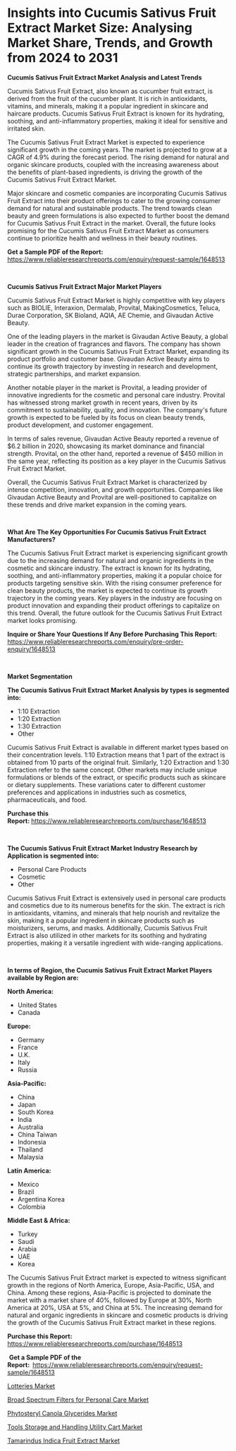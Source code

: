 <p><h1>Insights into Cucumis Sativus Fruit Extract Market Size: Analysing Market Share, Trends, and Growth from 2024 to 2031</h1></p><p><strong>Cucumis Sativus Fruit Extract Market Analysis and Latest Trends</strong></p>
<p><p>Cucumis Sativus Fruit Extract, also known as cucumber fruit extract, is derived from the fruit of the cucumber plant. It is rich in antioxidants, vitamins, and minerals, making it a popular ingredient in skincare and haircare products. Cucumis Sativus Fruit Extract is known for its hydrating, soothing, and anti-inflammatory properties, making it ideal for sensitive and irritated skin.</p><p>The Cucumis Sativus Fruit Extract Market is expected to experience significant growth in the coming years. The market is projected to grow at a CAGR of 4.9% during the forecast period. The rising demand for natural and organic skincare products, coupled with the increasing awareness about the benefits of plant-based ingredients, is driving the growth of the Cucumis Sativus Fruit Extract Market.</p><p>Major skincare and cosmetic companies are incorporating Cucumis Sativus Fruit Extract into their product offerings to cater to the growing consumer demand for natural and sustainable products. The trend towards clean beauty and green formulations is also expected to further boost the demand for Cucumis Sativus Fruit Extract in the market. Overall, the future looks promising for the Cucumis Sativus Fruit Extract Market as consumers continue to prioritize health and wellness in their beauty routines.</p></p>
<p><strong>Get a Sample PDF of the Report:&nbsp;</strong> <a href="https://www.reliableresearchreports.com/enquiry/request-sample/1648513">https://www.reliableresearchreports.com/enquiry/request-sample/1648513</a></p>
<p>&nbsp;</p>
<p><strong>Cucumis Sativus Fruit Extract Major Market Players</strong></p>
<p><p>Cucumis Sativus Fruit Extract Market is highly competitive with key players such as BIOLIE, Interaxion, Dermalab, Provital, MakingCosmetics, Teluca, Durae Corporation, SK Bioland, AQIA, AE Chemie, and Givaudan Active Beauty. </p><p>One of the leading players in the market is Givaudan Active Beauty, a global leader in the creation of fragrances and flavors. The company has shown significant growth in the Cucumis Sativus Fruit Extract Market, expanding its product portfolio and customer base. Givaudan Active Beauty aims to continue its growth trajectory by investing in research and development, strategic partnerships, and market expansion.</p><p>Another notable player in the market is Provital, a leading provider of innovative ingredients for the cosmetic and personal care industry. Provital has witnessed strong market growth in recent years, driven by its commitment to sustainability, quality, and innovation. The company's future growth is expected to be fueled by its focus on clean beauty trends, product development, and customer engagement.</p><p>In terms of sales revenue, Givaudan Active Beauty reported a revenue of $6.2 billion in 2020, showcasing its market dominance and financial strength. Provital, on the other hand, reported a revenue of $450 million in the same year, reflecting its position as a key player in the Cucumis Sativus Fruit Extract Market.</p><p>Overall, the Cucumis Sativus Fruit Extract Market is characterized by intense competition, innovation, and growth opportunities. Companies like Givaudan Active Beauty and Provital are well-positioned to capitalize on these trends and drive market expansion in the coming years.</p></p>
<p>&nbsp;</p>
<p><strong>What Are The Key Opportunities For Cucumis Sativus Fruit Extract Manufacturers?</strong></p>
<p><p>The Cucumis Sativus Fruit Extract market is experiencing significant growth due to the increasing demand for natural and organic ingredients in the cosmetic and skincare industry. The extract is known for its hydrating, soothing, and anti-inflammatory properties, making it a popular choice for products targeting sensitive skin. With the rising consumer preference for clean beauty products, the market is expected to continue its growth trajectory in the coming years. Key players in the industry are focusing on product innovation and expanding their product offerings to capitalize on this trend. Overall, the future outlook for the Cucumis Sativus Fruit Extract market looks promising.</p></p>
<p><strong>Inquire or Share Your Questions If Any Before Purchasing This Report:</strong> <a href="https://www.reliableresearchreports.com/enquiry/pre-order-enquiry/1648513">https://www.reliableresearchreports.com/enquiry/pre-order-enquiry/1648513</a></p>
<p>&nbsp;</p>
<p><strong>Market Segmentation</strong></p>
<p><strong>The Cucumis Sativus Fruit Extract Market Analysis by types is segmented into:</strong></p>
<p><ul><li>1:10 Extraction</li><li>1:20 Extraction</li><li>1:30 Extraction</li><li>Other</li></ul></p>
<p><p>Cucumis Sativus Fruit Extract is available in different market types based on their concentration levels. 1:10 Extraction means that 1 part of the extract is obtained from 10 parts of the original fruit. Similarly, 1:20 Extraction and 1:30 Extraction refer to the same concept. Other markets may include unique formulations or blends of the extract, or specific products such as skincare or dietary supplements. These variations cater to different customer preferences and applications in industries such as cosmetics, pharmaceuticals, and food.</p></p>
<p><strong>Purchase this Report:&nbsp;</strong><a href="https://www.reliableresearchreports.com/purchase/1648513">https://www.reliableresearchreports.com/purchase/1648513</a></p>
<p>&nbsp;</p>
<p><strong>The Cucumis Sativus Fruit Extract Market Industry Research by Application is segmented into:</strong></p>
<p><ul><li>Personal Care Products</li><li>Cosmetic</li><li>Other</li></ul></p>
<p><p>Cucumis Sativus Fruit Extract is extensively used in personal care products and cosmetics due to its numerous benefits for the skin. The extract is rich in antioxidants, vitamins, and minerals that help nourish and revitalize the skin, making it a popular ingredient in skincare products such as moisturizers, serums, and masks. Additionally, Cucumis Sativus Fruit Extract is also utilized in other markets for its soothing and hydrating properties, making it a versatile ingredient with wide-ranging applications.</p></p>
<p>&nbsp;</p>
<p><strong>In terms of Region, the Cucumis Sativus Fruit Extract Market Players available by Region are:</strong></p>
<p>
    <p> <strong> North America: </strong>
        <ul>
            <li>United States</li>
            <li>Canada</li>
        </ul>
        </p> 
    <p> <strong> Europe: </strong>
        <ul>
            <li>Germany</li>
            <li>France</li>
            <li>U.K.</li>
            <li>Italy</li>
            <li>Russia</li>
        </ul>
        </p> 
    <p> <strong> Asia-Pacific: </strong>
        <ul>
            <li>China</li>
            <li>Japan</li>
            <li>South Korea</li>
            <li>India</li>
            <li>Australia</li>
            <li>China Taiwan</li>
            <li>Indonesia</li>
            <li>Thailand</li>
            <li>Malaysia</li>
        </ul>
        </p> 
    <p> <strong> Latin America: </strong>
        <ul>
            <li>Mexico</li>
            <li>Brazil</li>
            <li>Argentina Korea</li>
            <li>Colombia</li>
        </ul>
        </p> 
    <p> <strong> Middle East & Africa: </strong>
        <ul>
            <li>Turkey</li>
            <li>Saudi</li>
            <li>Arabia</li>
            <li>UAE</li>
            <li>Korea</li>
        </ul>
    </p>
    </p>
<p><p>The Cucumis Sativus Fruit Extract market is expected to witness significant growth in the regions of North America, Europe, Asia-Pacific, USA, and China. Among these regions, Asia-Pacific is projected to dominate the market with a market share of 40%, followed by Europe at 30%, North America at 20%, USA at 5%, and China at 5%. The increasing demand for natural and organic ingredients in skincare and cosmetic products is driving the growth of the Cucumis Sativus Fruit Extract market in these regions.</p></p>
<p><strong>Purchase this Report: </strong><a href="https://www.reliableresearchreports.com/purchase/1648513">https://www.reliableresearchreports.com/purchase/1648513</a></p>
<p>&nbsp;<strong>Get a Sample PDF of the Report:&nbsp;&nbsp;</strong><a href="https://www.reliableresearchreports.com/enquiry/request-sample/1648513">https://www.reliableresearchreports.com/enquiry/request-sample/1648513</a></p>
<p><strong></strong></p>
<p><p><a href="https://view.publitas.com/reportprime-1/lotteries-market-size-focuses-on-market-dynamics-in-depth-analysis-and-future-projections-of-its-market-forecasted-for-period-from-2023-to-2030/">Lotteries Market</a></p><p><a href="https://issuu.com/reportprime-2/docs/broad-spectrum-filters-for-personal-care-market-si">Broad Spectrum Filters for Personal Care Market</a></p><p><a href="https://github.com/myacatherineblakecaczo9vcsw/Market-Research-Report-List-1/blob/main/phytosteryl-canola-glycerides-market.md">Phytosteryl Canola Glycerides Market</a></p><p><a href="https://issuu.com/reportprime-2/docs/tools-storage-and-handling-utility-cart-market-siz">Tools Storage and Handling Utility Cart Market</a></p><p><a href="https://github.com/okotobwrhuteie/Market-Research-Report-List-1/blob/main/tamarindus-indica-fruit-extract-market.md">Tamarindus Indica Fruit Extract Market</a></p></p>